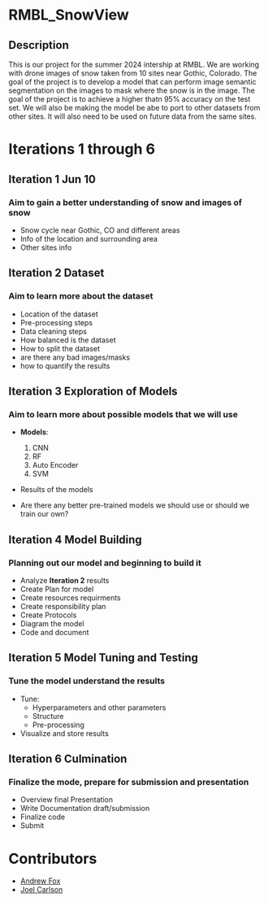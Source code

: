 # RMBL_SnowView

## Description
This is our project for the summer 2024 intership at RMBL. We are working with drone images of snow taken from 10 sites near Gothic, Colorado. The goal of the project is to develop a model that can perform image semantic segmentation on the images to mask where the snow is in the image. The goal of the project is to achieve a higher thatn 95% accuracy on the test set. We will also be making the model be abe to port to other datasets from other sites. It will also need to be used on future data from the same sites.

# Iterations 1 through 6



## Iteration 1 Jun 10

### Aim to gain a better understanding of snow and images of snow
- Snow cycle near Gothic, CO and different areas
- Info of the location and surrounding area
- Other sites info

## Iteration 2 Dataset

### Aim to learn more about the dataset
- Location of the dataset
- Pre-processing steps 
- Data cleaning steps
- How balanced is the dataset
- How to split the dataset
- are there any bad images/masks
- how to quantify the results


## Iteration 3 Exploration of Models

### Aim to learn more about possible models that we will use
- **Models**: 
    1. CNN
    2. RF
    3. Auto Encoder
    4. SVM

- Results of the models
- Are there any better pre-trained models we should use or should we train our own?






## Iteration 4 Model Building


### Planning out our model and beginning to build it

- Analyze **Iteration 2** results
- Create Plan for model 
- Create resources requirments
- Create responsibility plan
- Create Protocols
- Diagram the model 
- Code and document 


## Iteration 5 Model Tuning and Testing

### Tune the model understand the results

-  Tune:
    -  Hyperparameters and other parameters
    -  Structure
    -  Pre-processing
- Visualize and store results



## Iteration 6 Culmination

### Finalize the mode, prepare for submission and presentation
- Overview final Presentation
- Write Documentation draft/submission
- Finalize code
- Submit


# Contributors
-  [Andrew Fox](https://github.com/apfox500)  
-  [Joel Carlson](https://github.com/JTxCo)
